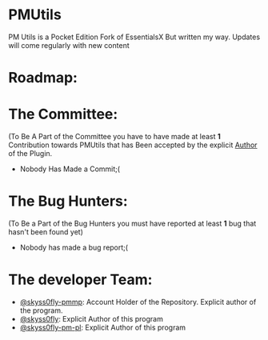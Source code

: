 # PMUtils
PM Utils is a Pocket Edition Fork of EssentialsX But written my way. Updates will come regularly with new content

# Roadmap:


# The Committee:
(To Be A Part of the Committee you have to have made at least __1__ Contribution towards PMUtils that has Been accepted by the explicit [Author](https://github.com/skyss0fly-pmmp) of the Plugin.
- Nobody Has Made a Commit;(

# The Bug Hunters:
(To Be a Part of the Bug Hunters you must have reported at least __1__ bug that hasn't been found yet)
- Nobody has made a bug report;(

# The developer Team:
- [@skyss0fly-pmmp](https://github.com/skyss0fly-pmmp): Account Holder of the Repository. Explicit author of the program.
- [@skyss0fly](https://github.com/skyss0fly): Explicit Author of this program
- [@skyss0fly-pm-pl](https://github.com/skyss0fly-pm-pl): Explicit Author of this program
